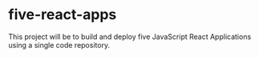 # five-react-apps
This project will be to build and deploy five JavaScript React Applications using a single code repository.
